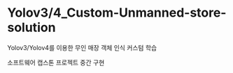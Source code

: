 # Yolov3/4_Custom-Unmanned-store-solution
Yolov3/Yolov4를 이용한 무인 매장 객체 인식 커스텀 학습 

소프트웨어 캡스톤 프로젝트 중간 구현


